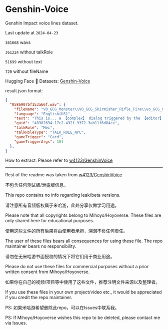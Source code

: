 # Genshin-Voice

Genshin Impact voice lines dataset.

<!-- STATS -->
Last update at `2024-04-23`

`361668` wavs

`361224` without talkRole

`51699` without text

`720` without fileName
<!-- STATS_END -->

Hugging Face 🤗 Datasets: [Genshin-Voice](https://huggingface.co/datasets/simon3000/genshin-voice)

result.json format:

```json
{
  "0586907bf153a66f.wav": {
    "fileName": "VO_GCG_Monster\\VO_GCG_Skirmisher_Rifle_Fire\\vo_GCG_monster_Skirmisher_Rifle_Fire_Die_01.wem",
    "language": "English(US)",
    "text": "This is... a 【complex】 dialog triggered by the 【editor】!",
    "guid": "48382634-17c2-432f-9372-3ab11f6d84ce",
    "talkRole": "Mei",
    "talkRoleType": "TALK_ROLE_NPC",
    "gameTrigger": "Card",
    "gameTriggerArgs": 101
  },
}
```

How to extract: Please refer to [w4123/GenshinVoice](https://github.com/w4123/GenshinVoice)

---

Rest of the readme was taken from [w4123/GenshinVoice](https://github.com/w4123/GenshinVoice)

不包含任何测试版/泄露版信息。

This repo contains no info regarding leak/beta versions.

请注意所有音频版权属于米哈游，此处分享仅做学习用途。

Please note that all copyrights belong to Mihoyo/Hoyoverse. These files are only shared here for educational purposes.

使用这些文件的所有后果将由使用者承担，溯洄不负任何责任。

The user of these files bears all consequences for using these file. The repo maintainer bears no responsibility.

请勿在无米哈游书面授权的情况下将它们用于商业用途。

Please do not use these files for commercial purposes without a prior written consent from Mihoyo/Hoyoverse.

如果你在自己的视频/项目等中使用了这些文件，推荐注明文件来源以及整理者。

If you use these files in your own project/video etc., it would be appreciated if you credit the repo maintainer.

PS: 如果米哈游希望删除此repo，可以在Issues中联系我。

PS: If Mihoyo/Hoyoverse wishes this repo to be deleted, please contact me via Issues.
